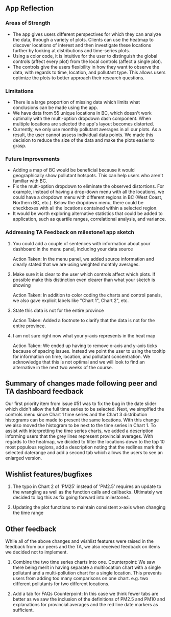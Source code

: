 ## App Reflection

### Areas of Strength
- The app gives users different perspectives for which they can analyze the data, through a variety of plots. Clients can use the heatmap to discover locations of interest and then investigate these locations further by looking at distributions and time-series plots.
- Using a color code, it is intuitive for the user to distinguish the global controls (affect every plot) from the local controls (affect a single plot).
- The controls give the users flexibility in how they want to observe the data, with regards to time, location, and pollutant type. This allows users optimize the plots to better approach their research questions.

### Limitations
- There is a large proportion of missing data which limits what conclusions can be made using the app.
- We have data from 55 unique locations in BC, which doesn't work optimally with the multi-option dropdown dash component. When multiple locations are selected the app's layout becomes distorted.
- Currently, we only use monthly pollutant averages in all our plots. As a result, the user cannot assess individual data points. We made this decision to reduce the size of the data and make the plots easier to grasp.

### Future Improvements
- Adding a map of BC would be beneficial because it would geographically show pollutant hotspots. This can help users who aren't familiar with BC.
- Fix the multi-option dropdown to eliminate the observed distortions. For example, instead of having a drop-down menu with all the locations, we could have a dropdown menu with different regions in BC (West Coast, Northern BC, etc.). Below the dropdown menu, there could be checkboxes with all the locations contained within a selected region.
- It would be worth exploring alternative statistics that could be added to application, such as quartile ranges, correlational analysis, and variance.

### Addressing TA Feedback on milestone1 app sketch

1. You could add a couple of sentences with information about your dashboard in the menu panel, including your data source

    Action Taken: In the menu panel, we added source information and clearly stated that we are using weighted monthly averages.

2. Make sure it is clear to the user which controls affect which plots. If possible make this distinction even clearer than what your sketch is showing

    Action Taken: In addition to color coding the charts and control panels, we also gave explicit labels like "Chart 1", Chart 2", etc.

3. State this data is not for the entire province

    Action Taken: Added a footnote to clarify that the data is not for the entire province.

4. I am not sure right now what your y-axis represents in the heat map

    Action Taken: We ended up having to remove x-axis and y-axis ticks because of spacing issues. Instead we point the user to using the tooltip for information on time, location, and pollutant concentration. We acknowledge that this is not optimal and we will look to find an alternative in the next two weeks of the course.
 

    
## Summary of changes made following peer and TA dashboard feedback

Our first priority item from issue #51 was to fix the bug in the date slider which didn't allow the full time series to be selected. Next, we simplfied the controls menu since Chart 1 time series and the Chart 3 distribution histograms can be made to present the same locations. With this change we also moved the histogram to be next to the time series in Chart 1. To assist with interpretting the time series charts, we added a description informing users that the grey lines represent provincial averages. With regards to the heatmap, we dicided to filter the locations down to the top 10 most populous regions, add a description noting that the redlines mark the selected daterange and add a second tab which allows the users to see an enlarged version.



## Wishlist features/bugfixes

1. The typo in Chart 2 of 'PM25' instead of 'PM2.5' requires an update to the wrangling as well as the function calls and callbacks. Ultimately we decided to log this as fix going forward into milestone4. 

2. Updating the plot functions to maintain consistent x-axis when changing the time range


## Other feedback

While all of the above changes and wishlist features were raised in the feedback from our peers and the TA, we also received feedback on items we decided not to implement.

1. Combine the two time series charts into one.
    Counterpoint: We saw there being merit in having separate a multilocation chart with a single pollutant and a multi-pollution chart for a single location. This prevents users from adding too many comparisons on one chart. e.g. two different pollutants for two different locations. 
    
2. Add a tab for FAQs
    Counterpoint: In this case we think fewer tabs are better as we saw the inclusion of the definitions of PM2.5 and PM10 and explanations for provincial averages and the red line date markers as sufficient. 


